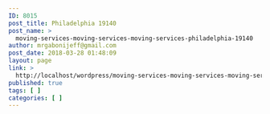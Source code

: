 ```yaml
---
ID: 8015
post_title: Philadelphia 19140
post_name: >
  moving-services-moving-services-moving-services-philadelphia-19140
author: mrgabonijeff@gmail.com
post_date: 2018-03-28 01:48:09
layout: page
link: >
  http://localhost/wordpress/moving-services-moving-services-moving-services-philadelphia-19140/
published: true
tags: [ ]
categories: [ ]
---
```

